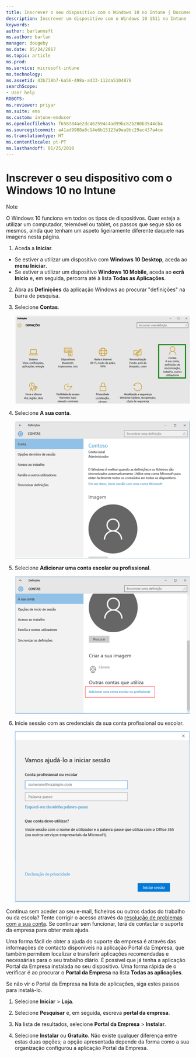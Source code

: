 ```yaml
---
title: Inscrever o seu dispositivo com o Windows 10 no Intune | Documentos da Microsoft
description: Inscrever um dispositivo com o Windows 10 1511 no Intune
keywords: 
author: barlanmsft
ms.author: barlan
manager: dougeby
ms.date: 05/24/2017
ms.topic: article
ms.prod: 
ms.service: microsoft-intune
ms.technology: 
ms.assetid: 43b738b7-6a56-498a-a433-112da5104876
searchScope:
- User help
ROBOTS: 
ms.reviewer: priyar
ms.suite: ems
ms.custom: intune-enduser
ms.openlocfilehash: f658784ae2dc462594c4ad99bc82b200b3544cb4
ms.sourcegitcommit: a41ad9988a8c14e6b15123a9ea9bc29ac437a4ce
ms.translationtype: HT
ms.contentlocale: pt-PT
ms.lasthandoff: 01/25/2018
---
```

# <a name="enroll-your-windows-10-device-in-intune"></a>Inscrever o seu dispositivo com o Windows 10 no Intune

  > [!NOTE]
  > O Windows 10 funciona em todos os tipos de dispositivos. Quer esteja a utilizar um computador, telemóvel ou tablet, os passos que segue são os mesmos, ainda que tenham um aspeto ligeiramente diferente daquele nas imagens nesta página.

1.  Aceda a **Iniciar**.

  - Se estiver a utilizar um dispositivo com **Windows 10 Desktop**, aceda ao **menu Iniciar**.
  - Se estiver a utilizar um dispositivo **Windows 10 Mobile**, aceda ao **ecrã Início** e, em seguida, percorra até à lista **Todas as Aplicações**.

2. Abra as **Definições** da aplicação Windows ao procurar "definições" na barra de pesquisa.

3. Selecione **Contas**.

    ![Aceda a Definições e Contas](./media/W10-enroll-1-settings-accounts.png)

4. Selecione **A sua conta**.

    ![Selecione A sua conta](./media/W10-enroll-2-accounts-your-account.png)

5. Selecione **Adicionar uma conta escolar ou profissional**.

    ![Selecione Adicionar uma conta escolar ou profissional](./media/w10-enroll-3-add-work-school-acct.png)

6. Inicie sessão com as credenciais da sua conta profissional ou escolar.

    ![Iniciar sessão](./media/W10-enroll-4-sign-in.png)

Continua sem aceder ao seu e-mail, ficheiros ou outros dados do trabalho ou da escola? Tente corrigir o acesso através da [resolução de problemas com a sua conta](troubleshoot-your-windows-10-device-windows.md#troubleshooting-steps-to-follow-if-you-see-your-account). Se continuar sem funcionar, terá de contactar o suporte da empresa para obter mais ajuda.

Uma forma fácil de obter a ajuda do suporte da empresa é através das informações de contacto disponíveis na aplicação Portal da Empresa, que também permitem localizar e transferir aplicações recomendadas e necessárias para o seu trabalho diário. É possível que já tenha a aplicação Portal da Empresa instalada no seu dispositivo. Uma forma rápida de o verificar é ao procurar o __Portal da Empresa__ na lista __Todas as aplicações__.

Se não vir o Portal da Empresa na lista de aplicações, siga estes passos para instalá-lo.

1. Selecione **Iniciar** > **Loja**.

2. Selecione **Pesquisar** e, em seguida, escreva **portal da empresa**.

3. Na lista de resultados, selecione **Portal da Empresa** > **Instalar**.

4. Selecione **Instalar** ou **Gratuito**. Não existe qualquer diferença entre estas duas opções; a opção apresentada depende da forma como a sua organização configurou a aplicação Portal da Empresa.
